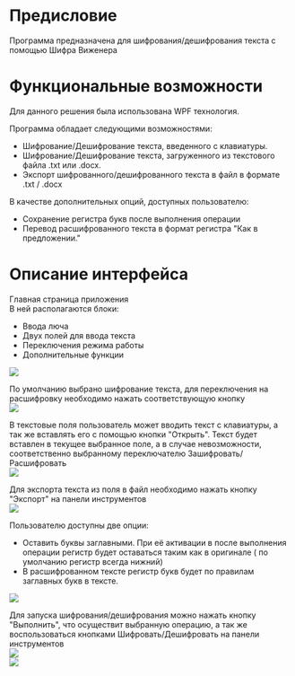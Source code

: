 # Предисловие
Программа предназначена для шифрования/дешифрования текста с помощью Шифра Виженера

# Функциональные возможности
Для данного решения была использована WPF технология.

Программа обладает следующими возможностями:  
- Шифрование/Дешифрование текста, введенного с клавиатуры.  
- Шифрование/Дешифрование текста, загруженного из текстового файла .txt или .docx.  
- Экспорт шифрованного/дешифрованного текста в файл в формате .txt / .docx  

В качестве дополнительных опций, доступных пользователю:  
- Сохранение регистра букв после выполнения операции  
- Перевод расшифрованного текста в формат регистра "Как в предложении."  

# Описание интерфейса
Главная страница приложения  
В ней располагаются блоки:  
- Ввода люча  
- Двух полей для ввода текста  
- Переключения режима работы  
- Дополнительные функции  

![](https://github.com/Mur-mur/Kurs_WPF/blob/master/Description%20Pictures/MainWindow.png)

По умолчанию выбрано шифрование текста, для переключения на расшифровку необходимо нажать соответствующую кнопку  
![](https://github.com/Mur-mur/Kurs_WPF/blob/master/Description%20Pictures/Change.png)

В текстовые поля пользователь может вводить текст с клавиатуры, а так же вставлять его с помощью кнопки "Открыть".
Текст будет вставлен в текущее выбранное поле, а в случае невозможности, соответственно выбранному переключателю Зашифровать/Расшифровать  
![](https://github.com/Mur-mur/Kurs_WPF/blob/master/Description%20Pictures/Open.png)

Для экспорта текста из поля в файл необходимо нажать кнопку "Экспорт" на панели инструментов  
![](https://github.com/Mur-mur/Kurs_WPF/blob/master/Description%20Pictures/Export.png)

Пользователю доступны две опции:  
- Оставить буквы заглавными. При её активации в после выполнения операции регистр будет оставаться таким как в оригинале ( по умолчанию регистр всегда нижний)  
- В расшифрованном тексте регистр букв будет по правилам заглавных букв в тексте.  

![](https://github.com/Mur-mur/Kurs_WPF/blob/master/Description%20Pictures/Register.png)

Для запуска шифрования/дешифрования можно нажать кнопку "Выполнить", что осуществит выбранную операцию, а так же воспользоваться кнопками Шифровать/Дешифровать на панели инструментов  
![](https://github.com/Mur-mur/Kurs_WPF/blob/master/Description%20Pictures/Execute.png)  
![](https://github.com/Mur-mur/Kurs_WPF/blob/master/Description%20Pictures/Encrypt-Decrypt.png)  

